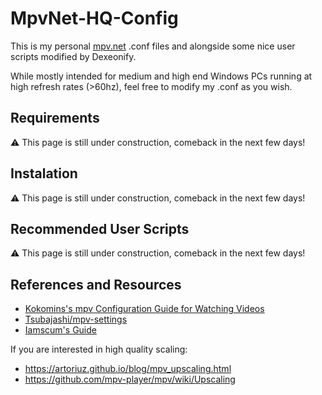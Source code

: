 # MpvNet-HQ-Config

This is my personal [mpv.net](https://github.com/stax76/mpv.net) .conf files and alongside some nice user scripts modified by Dexeonify.

While mostly intended for medium and high end Windows PCs running at 
high refresh rates (>60hz), feel free to modify my .conf as you wish.

## Requirements

⚠️ This page is still under construction, comeback in the next few days!

## Instalation

⚠️ This page is still under construction, comeback in the next few days!

## Recommended User Scripts

⚠️ This page is still under construction, comeback in the next few days!

## References and Resources

- [Kokomins's mpv Configuration Guide for Watching Videos](https://kokomins.wordpress.com/2019/10/14/mpv-config-guide/)
- [Tsubajashi/mpv-settings](https://github.com/Tsubajashi/mpv-settings/)
- [Iamscum's Guide](https://iamscum.wordpress.com/guides/videoplayback-guide/mpv-conf/)

If you are interested in high quality scaling:

- <https://artoriuz.github.io/blog/mpv_upscaling.html>
- <https://github.com/mpv-player/mpv/wiki/Upscaling>
